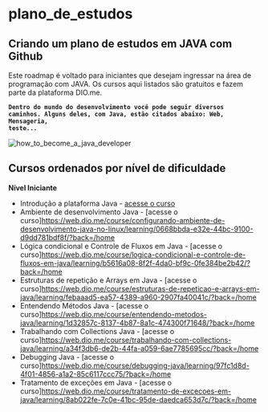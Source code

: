 # plano_de_estudos  

## Criando um plano de estudos em JAVA com Github  

Este roadmap é voltado para iniciantes que desejam ingressar na área de programação com JAVA. Os cursos aqui listados são gratuitos e fazem parte da plataforma DIO.me.

<code><b>Dentro do mundo do desenvolvimento você pode seguir diversos caminhos. Alguns deles, com Java, estão citados abaixo: Web, Mensageria, teste...</b></code>

![how_to_become_a_java_developer](https://user-images.githubusercontent.com/68128293/197280261-8f12c1f3-4d1f-46ad-b156-1ac1a16eccaf.png)

## Cursos ordenados por nível de dificuldade

**Nível Iniciante**

- Introdução a plataforma Java - [acesse o curso](https://web.dio.me/course/introducao-ao-ecossistema-e-documentacao-java/learning/54e1ad91-8842-4065-bc89-37329f54f0cd/?back=/home)
- Ambiente de desenvolvimento Java - [acesse o curso]https://web.dio.me/course/configurando-ambiente-de-desenvolvimento-java-no-linux/learning/0668bbda-e32e-44bc-9100-d9dd781bdf8f/?back=/home
- Lógica condicional e Controle de Fluxos em Java - [acesse o curso]https://web.dio.me/course/logica-condicional-e-controle-de-fluxos-em-java/learning/b5616a08-8f2f-4da0-bf9c-0fe384be2b42/?back=/home
- Estruturas de repetição e Arrays em Java - [acesse o curso]https://web.dio.me/course/estruturas-de-repeticao-e-arrays-em-java/learning/febaaad5-ea57-4389-a960-2907fa40041c/?back=/home
- Entendendo Métodos Java - [acesse o curso]https://web.dio.me/course/entendendo-metodos-java/learning/1d32857c-8137-4b87-8a1c-474300f71648/?back=/home
- Trabalhando com Collections Java - [acesse o curso]https://web.dio.me/course/trabalhando-com-collections-java/learning/a34f3db6-de2b-44fa-a059-6ae7785695cc/?back=/home
- Debugging Java - [acesse o curso]https://web.dio.me/course/debugging-java/learning/97fc1d8d-4f01-4856-a1a2-85c6117ccc75/?back=/home
- Tratamento de exceções em Java - [acesse o curso]https://web.dio.me/course/tratamento-de-excecoes-em-java/learning/8ab022fe-7c0e-41bc-95de-daedca653d7c/?back=/home


